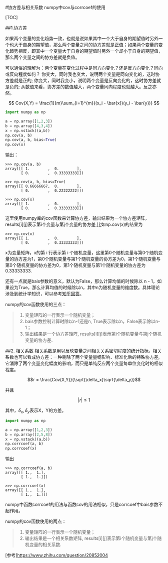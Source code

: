 #协方差与相关系数 numpy中cov与corrcoef的使用

[TOC]

##1.协方差

如果两个变量的变化趋势一致，也就是说如果其中一个大于自身的期望值时另外一个也大于自身的期望值，那么两个变量之间的协方差就是正值；如果两个变量的变化趋势相反，即其中一个变量大于自身的期望值时另外一个却小于自身的期望值，那么两个变量之间的协方差就是负值。

可以通俗的理解为：两个变量在变化过程中是同方向变化？还是反方向变化？同向或反向程度如何？
你变大，同时我也变大，说明两个变量是同向变化的，这时协方差就是正的;
你变大，同时我变小，说明两个变量是反向变化的，这时协方差就是负的;
从数值来看，协方差的数值越大，两个变量同向程度也就越大。反之亦然。

$$
Cov(X,Y) = \frac{1}{m}\sum_{i=1}^{m}{(x_i - \bar{x})(y_i - \bar{y})}
$$

```python
import numpy as np

a = np.array([1,2,3])
b = np.array([4,3,4])
x = np.vstack((a,b))
np.cov(a, b)
np.cov(a, b, bias=True)
np.cov(x)

```

输出：
```
>>> np.cov(a, b)
array([[ 1.        ,  0.        ],
       [ 0.        ,  0.33333333]])

>>> np.cov(a, b, bias=True)
array([[ 0.66666667,  0.        ],
       [ 0.        ,  0.22222222]])

>>> np.cov(x)
array([[ 1.        ,  0.        ],
       [ 0.        ,  0.33333333]])

```

这里使用numpy库的cov函数来计算协方差，输出结果为一个协方差矩阵，results[i][j]表示第i个变量与第j个变量的协方差,比如np.cov(x)的结果为
```
>>> np.cov(x)
array([[ 1.        ,  0.        ],
       [ 0.        ,  0.33333333]])
```
x为变量矩阵，x的第 i 行表示第 i 个随机变量，这里第0个随机变量与第0个随机变量的协方差为1，第0个随机变量与第1个随机变量的协方差为0，第1个随机变量与第0个随机变量的协方差为0，第1个随机变量与第1个随机变量的协方差为0.33333333.

还有一点就是bais参数的意义，默认为False，那么计算均值的时候除以 n - 1，如果设为True，那么计算均值的时候除以n，其中n为随机变量的维度数。具体理论涉及到统计学知识，可以参考[知乎回答](https://www.zhihu.com/question/20099757)。

numpy的cov函数使用的三点：
>1. 变量矩阵的一行表示一个随机变量；
>2. bais参数控制计算时除以n-1还是n, True表示除以n，False表示除以n-1；
>3. 输出结果是一个协方差矩阵, results[i][j]表示第i个随机变量与第j个随机变量的协方差.

##2. 相关系数
相关系数是用以反映变量之间相关关系密切程度的统计指标。相关系数也可以看成协方差：一种剔除了两个变量量纲影响、标准化后的特殊协方差,它消除了两个变量变化幅度的影响，而只是单纯反应两个变量每单位变化时的相似程度。

$$r = \frac{Cov(X,Y)}{\sqrt{\delta_x}\sqrt{\delta_y}}$$

并且

$$|r| \le 1$$

其中，$\delta_x,\delta_y$表示X，Y的方差。

```python
import numpy as np

a = np.array([1,2,3])
b = np.array([2,5,8])
x = np.vstack((a,b))
np.corrcoef(a, b)
np.corrcoef(x)
```

输出
```
>>> np.corrcoef(a, b)
array([[ 1.,  1.],
       [ 1.,  1.]])

>>> np.corrcoef(x)
array([[ 1.,  1.],
       [ 1.,  1.]])
```
numpy中函数corrcoef的用法与函数cov的用法相似，只是corrcoef中bais参数不起作用。

numpy的cov函数使用的两点：
>1. 变量矩阵的一行表示一个随机变量；
>2. 输出结果是一个相关系数矩阵, results[i][j]表示第i个随机变量与第j个随机变量的相关系数.

[参考]https://www.zhihu.com/question/20852004